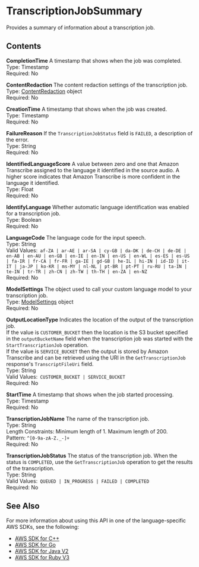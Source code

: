 # TranscriptionJobSummary<a name="API_TranscriptionJobSummary"></a>

Provides a summary of information about a transcription job\.

## Contents<a name="API_TranscriptionJobSummary_Contents"></a>

 **CompletionTime**   <a name="transcribe-Type-TranscriptionJobSummary-CompletionTime"></a>
A timestamp that shows when the job was completed\.  
Type: Timestamp  
Required: No

 **ContentRedaction**   <a name="transcribe-Type-TranscriptionJobSummary-ContentRedaction"></a>
The content redaction settings of the transcription job\.  
Type: [ContentRedaction](API_ContentRedaction.md) object  
Required: No

 **CreationTime**   <a name="transcribe-Type-TranscriptionJobSummary-CreationTime"></a>
A timestamp that shows when the job was created\.  
Type: Timestamp  
Required: No

 **FailureReason**   <a name="transcribe-Type-TranscriptionJobSummary-FailureReason"></a>
If the `TranscriptionJobStatus` field is `FAILED`, a description of the error\.  
Type: String  
Required: No

 **IdentifiedLanguageScore**   <a name="transcribe-Type-TranscriptionJobSummary-IdentifiedLanguageScore"></a>
A value between zero and one that Amazon Transcribe assigned to the language it identified in the source audio\. A higher score indicates that Amazon Transcribe is more confident in the language it identified\.  
Type: Float  
Required: No

 **IdentifyLanguage**   <a name="transcribe-Type-TranscriptionJobSummary-IdentifyLanguage"></a>
Whether automatic language identification was enabled for a transcription job\.  
Type: Boolean  
Required: No

 **LanguageCode**   <a name="transcribe-Type-TranscriptionJobSummary-LanguageCode"></a>
The language code for the input speech\.  
Type: String  
Valid Values:` af-ZA | ar-AE | ar-SA | cy-GB | da-DK | de-CH | de-DE | en-AB | en-AU | en-GB | en-IE | en-IN | en-US | en-WL | es-ES | es-US | fa-IR | fr-CA | fr-FR | ga-IE | gd-GB | he-IL | hi-IN | id-ID | it-IT | ja-JP | ko-KR | ms-MY | nl-NL | pt-BR | pt-PT | ru-RU | ta-IN | te-IN | tr-TR | zh-CN | zh-TW | th-TH | en-ZA | en-NZ`   
Required: No

 **ModelSettings**   <a name="transcribe-Type-TranscriptionJobSummary-ModelSettings"></a>
The object used to call your custom language model to your transcription job\.  
Type: [ModelSettings](API_ModelSettings.md) object  
Required: No

 **OutputLocationType**   <a name="transcribe-Type-TranscriptionJobSummary-OutputLocationType"></a>
Indicates the location of the output of the transcription job\.  
If the value is `CUSTOMER_BUCKET` then the location is the S3 bucket specified in the `outputBucketName` field when the transcription job was started with the `StartTranscriptionJob` operation\.  
If the value is `SERVICE_BUCKET` then the output is stored by Amazon Transcribe and can be retrieved using the URI in the `GetTranscriptionJob` response's `TranscriptFileUri` field\.  
Type: String  
Valid Values:` CUSTOMER_BUCKET | SERVICE_BUCKET`   
Required: No

 **StartTime**   <a name="transcribe-Type-TranscriptionJobSummary-StartTime"></a>
A timestamp that shows when the job started processing\.  
Type: Timestamp  
Required: No

 **TranscriptionJobName**   <a name="transcribe-Type-TranscriptionJobSummary-TranscriptionJobName"></a>
The name of the transcription job\.  
Type: String  
Length Constraints: Minimum length of 1\. Maximum length of 200\.  
Pattern: `^[0-9a-zA-Z._-]+`   
Required: No

 **TranscriptionJobStatus**   <a name="transcribe-Type-TranscriptionJobSummary-TranscriptionJobStatus"></a>
The status of the transcription job\. When the status is `COMPLETED`, use the `GetTranscriptionJob` operation to get the results of the transcription\.  
Type: String  
Valid Values:` QUEUED | IN_PROGRESS | FAILED | COMPLETED`   
Required: No

## See Also<a name="API_TranscriptionJobSummary_SeeAlso"></a>

For more information about using this API in one of the language\-specific AWS SDKs, see the following:
+  [ AWS SDK for C\+\+](https://docs.aws.amazon.com/goto/SdkForCpp/transcribe-2017-10-26/TranscriptionJobSummary) 
+  [ AWS SDK for Go](https://docs.aws.amazon.com/goto/SdkForGoV1/transcribe-2017-10-26/TranscriptionJobSummary) 
+  [ AWS SDK for Java V2](https://docs.aws.amazon.com/goto/SdkForJavaV2/transcribe-2017-10-26/TranscriptionJobSummary) 
+  [ AWS SDK for Ruby V3](https://docs.aws.amazon.com/goto/SdkForRubyV3/transcribe-2017-10-26/TranscriptionJobSummary) 